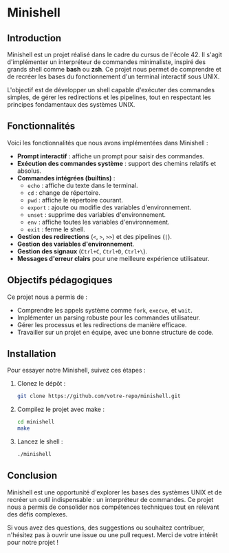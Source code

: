 # Minishell

## Introduction

Minishell est un projet réalisé dans le cadre du cursus de l'école 42. Il s'agit d'implémenter un interpréteur de commandes minimaliste, inspiré des grands shell comme **bash** ou **zsh**. Ce projet nous permet de comprendre et de recréer les bases du fonctionnement d'un terminal interactif sous UNIX.

L'objectif est de développer un shell capable d'exécuter des commandes simples, de gérer les redirections et les pipelines, tout en respectant les principes fondamentaux des systèmes UNIX.

## Fonctionnalités

Voici les fonctionnalités que nous avons implémentées dans Minishell :

- **Prompt interactif** : affiche un prompt pour saisir des commandes.
- **Exécution des commandes système** : support des chemins relatifs et absolus.
- **Commandes intégrées (builtins)** :
  - `echo` : affiche du texte dans le terminal.
  - `cd` : change de répertoire.
  - `pwd` : affiche le répertoire courant.
  - `export` : ajoute ou modifie des variables d'environnement.
  - `unset` : supprime des variables d'environnement.
  - `env` : affiche toutes les variables d'environnement.
  - `exit` : ferme le shell.
- **Gestion des redirections** (`<`, `>`, `>>`) et des pipelines (`|`).
- **Gestion des variables d'environnement**.
- **Gestion des signaux** (`Ctrl+C`, `Ctrl+D`, `Ctrl+\`).
- **Messages d'erreur clairs** pour une meilleure expérience utilisateur.

## Objectifs pédagogiques

Ce projet nous a permis de :

- Comprendre les appels système comme `fork`, `execve`, et `wait`.
- Implémenter un parsing robuste pour les commandes utilisateur.
- Gérer les processus et les redirections de manière efficace.
- Travailler sur un projet en équipe, avec une bonne structure de code.

## Installation

Pour essayer notre Minishell, suivez ces étapes :

1. Clonez le dépôt :
   ```bash
   git clone https://github.com/votre-repo/minishell.git

2. Compilez le projet avec make :
    ```bash
    cd minishell
    make
3. Lancez le shell :
    ```bash
    ./minishell

## Conclusion

Minishell est une opportunité d'explorer les bases des systèmes UNIX et de recréer un outil indispensable : un interpréteur de commandes. Ce projet nous a permis de consolider nos compétences techniques tout en relevant des défis complexes.

Si vous avez des questions, des suggestions ou souhaitez contribuer, n'hésitez pas à ouvrir une issue ou une pull request. Merci de votre intérêt pour notre projet !

